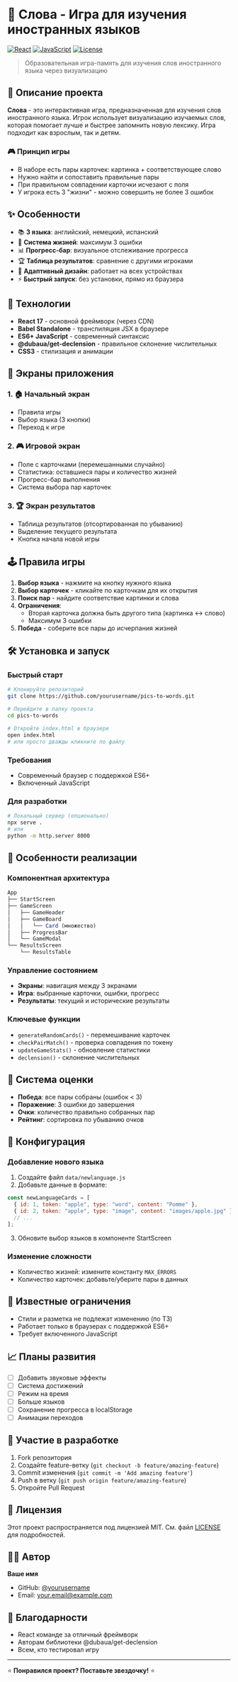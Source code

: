 # 🎯 Слова - Игра для изучения иностранных языков

[![React](https://img.shields.io/badge/React-17-blue.svg)](https://reactjs.org/)
[![JavaScript](https://img.shields.io/badge/JavaScript-ES6-yellow.svg)](https://developer.mozilla.org/en-US/docs/Web/JavaScript)
[![License](https://img.shields.io/badge/license-MIT-green.svg)](LICENSE)

> Образовательная игра-память для изучения слов иностранного языка через визуализацию

## 📖 Описание проекта

**Слова** - это интерактивная игра, предназначенная для изучения слов иностранного языка. Игрок использует визуализацию изучаемых слов, которая помогает лучше и быстрее запомнить новую лексику. Игра подходит как взрослым, так и детям.

### 🎮 Принцип игры
- В наборе есть пары карточек: картинка + соответствующее слово
- Нужно найти и сопоставить правильные пары
- При правильном совпадении карточки исчезают с поля
- У игрока есть 3 "жизни" - можно совершить не более 3 ошибок

## ✨ Особенности

- 📚 **3 языка**: английский, немецкий, испанский
- 🎯 **Система жизней**: максимум 3 ошибки
- 📊 **Прогресс-бар**: визуальное отслеживание прогресса
- 🏆 **Таблица результатов**: сравнение с другими игроками
- 📱 **Адаптивный дизайн**: работает на всех устройствах
- ⚡ **Быстрый запуск**: без установки, прямо из браузера

## 🚀 Технологии

- **React 17** - основной фреймворк (через CDN)
- **Babel Standalone** - транспиляция JSX в браузере
- **ES6+ JavaScript** - современный синтаксис
- **@dubaua/get-declension** - правильное склонение числительных
- **CSS3** - стилизация и анимации


## 🎯 Экраны приложения

### 1. 🏠 Начальный экран
- Правила игры
- Выбор языка (3 кнопки)
- Переход к игре

### 2. 🎮 Игровой экран  
- Поле с карточками (перемешанными случайно)
- Статистика: оставшиеся пары и количество жизней
- Прогресс-бар выполнения
- Система выбора пар карточек

### 3. 🏆 Экран результатов
- Таблица результатов (отсортированная по убыванию)
- Выделение текущего результата
- Кнопка начала новой игры

## 🕹️ Правила игры

1. **Выбор языка** - нажмите на кнопку нужного языка
2. **Выбор карточек** - кликайте по карточкам для их открытия
3. **Поиск пар** - найдите соответствие картинки и слова
4. **Ограничения**:
   - Вторая карточка должна быть другого типа (картинка ↔ слово)
   - Максимум 3 ошибки
5. **Победа** - соберите все пары до исчерпания жизней

## 🛠️ Установка и запуск

### Быстрый старт
```bash
# Клонируйте репозиторий
git clone https://github.com/yourusername/pics-to-words.git

# Перейдите в папку проекта
cd pics-to-words

# Откройте index.html в браузере
open index.html
# или просто дважды кликните по файлу
```

### Требования
- Современный браузер с поддержкой ES6+
- Включенный JavaScript

### Для разработки
```bash
# Локальный сервер (опционально)
npx serve .
# или
python -m http.server 8000
```

## 🎨 Особенности реализации

### Компонентная архитектура
```javascript
App
├── StartScreen
├── GameScreen  
│   ├── GameHeader
│   ├── GameBoard
│   │   └── Card (множество)
│   ├── ProgressBar
│   └── GameModal
└── ResultsScreen
    └── ResultsTable
```

### Управление состоянием
- **Экраны**: навигация между 3 экранами
- **Игра**: выбранные карточки, ошибки, прогресс
- **Результаты**: текущий и исторические результаты

### Ключевые функции
- `generateRandomCards()` - перемешивание карточек
- `checkPairMatch()` - проверка совпадения по токену
- `updateGameStats()` - обновление статистики
- `declension()` - склонение числительных

## 🎯 Система оценки

- **Победа**: все пары собраны (ошибок < 3)
- **Поражение**: 3 ошибки до завершения
- **Очки**: количество правильно собранных пар
- **Рейтинг**: сортировка по убыванию очков

## 🔧 Конфигурация

### Добавление нового языка
1. Создайте файл `data/newlanguage.js`
2. Добавьте данные в формате:
```javascript
const newLanguageCards = [
  { id: 1, token: "apple", type: "word", content: "Pomme" },
  { id: 2, token: "apple", type: "image", content: "images/apple.jpg" },
  // ...
];
```
3. Обновите выбор языков в компоненте StartScreen

### Изменение сложности
- Количество жизней: измените константу `MAX_ERRORS`
- Количество карточек: добавьте/уберите пары в данных

## 🐛 Известные ограничения

- Стили и разметка не подлежат изменению (по ТЗ)
- Работает только в браузерах с поддержкой ES6+
- Требует включенного JavaScript

## 📈 Планы развития

- [ ] Добавить звуковые эффекты
- [ ] Система достижений
- [ ] Режим на время
- [ ] Больше языков
- [ ] Сохранение прогресса в localStorage
- [ ] Анимации переходов

## 🤝 Участие в разработке

1. Fork репозитория
2. Создайте feature-ветку (`git checkout -b feature/amazing-feature`)
3. Commit изменения (`git commit -m 'Add amazing feature'`)
4. Push в ветку (`git push origin feature/amazing-feature`)
5. Откройте Pull Request

## 📄 Лицензия

Этот проект распространяется под лицензией MIT. См. файл [LICENSE](LICENSE) для подробностей.

## 👨‍💻 Автор

**Ваше имя**
- GitHub: [@yourusername](https://github.com/yourusername)
- Email: your.email@example.com

## 🙏 Благодарности

- React команде за отличный фреймворк
- Авторам библиотеки @dubaua/get-declension
- Всем, кто тестировал игру

---

⭐ **Понравился проект? Поставьте звездочку!** ⭐